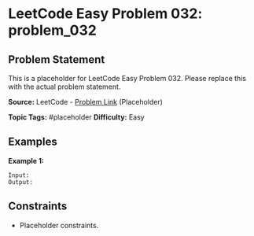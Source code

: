 # LeetCode Easy Problem 032: problem_032

## Problem Statement

This is a placeholder for LeetCode Easy Problem 032.
Please replace this with the actual problem statement.

**Source:** LeetCode - [Problem Link](https://leetcode.com/problems/problem-032/) (Placeholder)

**Topic Tags:** #placeholder
**Difficulty:** Easy

## Examples

**Example 1:**

```
Input:
Output:
```

## Constraints

- Placeholder constraints.
